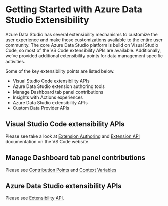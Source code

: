 # Getting Started with Azure Data Studio Extensibility
Azure Data Studio has several extensibility mechanisms to customize the user experience and make those customizations available to the entire user community.  The core Azure Data Studio platform is build on Visual Studio Code, so most of the VS Code extensibility APIs are available.  Additionally, we've provided additional extensibility points for data management specific activities.

Some of the key extensibility points are listed below.

* Visual Studio Code extensibility APIs
* Azure Data Studio extension authoring tools
* Manage Dashboard tab panel contributions
* Insights with Actions experiences
* Azure Data Studio extensibility APIs
* Custom Data Provider APIs

## Visual Studio Code extensibility APIs
Please see take a look at [Extension Authoring](https://code.visualstudio.com/docs/extensions/overview) and [Extension API](https://code.visualstudio.com/docs/extensionAPI/overview) documentation on the VS Code website.

## Manage Dashboard tab panel contributions
Please see [Contribution Points](Contribution-points) and [Context Variables](Sqlops-Context-Variables) 

## Azure Data Studio extensibility APIs
Please see [Extensibility API](Extensibility-API).

